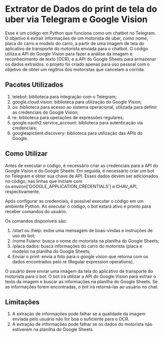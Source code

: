 # Extrator de Dados do print de tela do uber via Telegram e Google Vision

Esse é um código em Python que funciona como um chatbot no Telegram. O objetivo é extrair informações de um motorista de uber, como nome, placa do carro e modelo do carro, a partir de uma imagem de tela do aplicativo de transporte do motorista enviada para o chatbot. O código utiliza a API do Google Vision para fazer a análise da imagem e reconhecimento de texto (OCR), e a API do Google Sheets para armazenar os dados extraídos. o projeto foi criado apenas para uso pessoal com o objetivo de obter um regitros dos motoristas que cancelam a corrida. 

## Pacotes Utilizados

1. telebot: biblioteca para integração com o Telegram;
2. google.cloud.vision: biblioteca para utilização do Google Vision;
3. os: biblioteca para acesso ao sistema operacional, utilizada para definir as credenciais do Google Vision;
4. re: biblioteca para operações de expressões regulares;
5. google.oauth2.service_account: biblioteca para autenticação via credenciais;
6. googleapiclient.discovery: biblioteca para utilização das APIs do Google.

## Como Utilizar

Antes de executar o código, é necessário criar as credenciais para a API do Google Vision e do Google Sheets. Em seguida, é necessário criar um bot no Telegram e obter sua chave de API. Esses dados devem ser adicionados no código, nas linhas que iniciam com os.environ['GOOGLE_APPLICATION_CREDENTIALS'] e CHAV_API, respectivamente.

Após configurar as credenciais, é possível executar o código em um ambiente Python. Ao executar o código, o bot estará ativo e pronto para receber comandos do usuário.

Os comandos disponíveis são:

1. /start ou /help: exibe uma mensagem de boas-vindas e instruções de uso do bot;
2. /nome Fulano: busca o nome do motorista na planilha do Google Sheets;
3. /placa dados: busca informações do carro do motorista (placa e modelo) na planilha do Google Sheets;
4. Enviar o print: envia a foto para o google vision que retorna com os dados encontrados pelo re (Regular expression operations).

O usuário deve enviar uma imagem da tela do aplicativo de transporte do motorista para o bot. O bot irá utilizar a API do Google Vision para extrair o texto da imagem e buscar as informações na planilha do Google Sheets. Se as informações forem encontradas, o bot irá retorná-las ao usuário no chat.

## Limitações
1. A extração de informações pode falhar se a qualidade da imagem enviada pelo usuário não for boa o suficiente para o OCR.
2. A extração de informações pode falhar se os dados do motorista não estiverem na planilha do Google Sheets.
